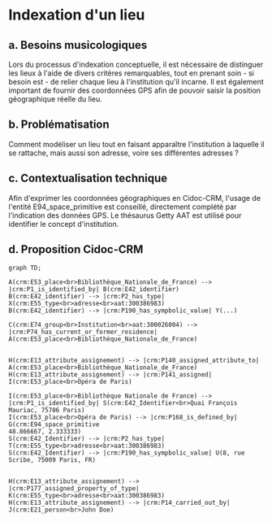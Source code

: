 # Indexation d'un lieu

## a. Besoins musicologiques

Lors du processus d'indexation conceptuelle, il est nécessaire de distinguer les lieux à l'aide de divers critères remarquables, tout en prenant soin - si besoin est - de relier chaque lieu à l'institution qu'il incarne. Il est également important de fournir des coordonnées GPS afin de pouvoir saisir la position géographique réelle du lieu. 

## b. Problématisation 

Comment modéliser un lieu tout en faisant apparaître l'institution à laquelle il se rattache, mais aussi son adresse, voire ses différentes adresses ?

## c. Contextualisation technique

Afin d'exprimer les coordonnées géographiques en Cidoc-CRM, l'usage de l'entité E94_space_primitive est conseillé, directement complété par l'indication des données GPS. Le thésaurus Getty AAT est utilisé pour identifier le concept d'institution.

## d. Proposition Cidoc-CRM

```mermaid
graph TD;

A(crm:E53_place<br>Bibliothèque_Nationale_de_France) --> |crm:P1_is_identified_by| B(crm:E42_identifier)
B(crm:E42_identifier) --> |crm:P2_has_type| X(crm:E55_type<br>adresse<br>aat:300386983)
B(crm:E42_identifier) --> |crm:P190_has_sympbolic_value| Y(...)

C(crm:E74_group<br>Institution<br>aat:300026004) --> |crm:P74_has_current_or_former_residence| A(crm:E53_place<br>Bibliothèque_Nationale_de_France)


H(crm:E13_attribute_assignement) --> |crm:P140_assigned_attribute_to| A(crm:E53_place<br>Bibliothèque_Nationale_de_France) 
H(crm:E13_attribute_assignement) --> |crm:P141_assigned| I(crm:E53_place<br>Opéra de Paris)

I(crm:E53_place<br>Bibliothèque Nationale de France) --> |crm:P1_is_identified_by| S(crm:E42_Identifier<br>Quai François Mauriac, 75706 Paris)
I(crm:E53_place<br>Opéra de Paris) --> |crm:P168_is_defined_by| G(crm:E94_space_primitive
48.866667, 2.333333)
S(crm:E42_Identifier) --> |crm:P2_has_type| T(crm:E55_type<br>adresse<br>aat:300386983)
S(crm:E42_Identifier) --> |crm:P190_has_sympbolic_value| U(8, rue Scribe, 75009 Paris, FR)


H(crm:E13_attribute_assignement) --> |crm:P177_assigned_property_of_type| K(crm:E55_type<br>adresse<br>aat:300386983)
H(crm:E13_attribute_assignement) --> |crm:P14_carried_out_by| J(crm:E21_person<br>John Doe)


```
